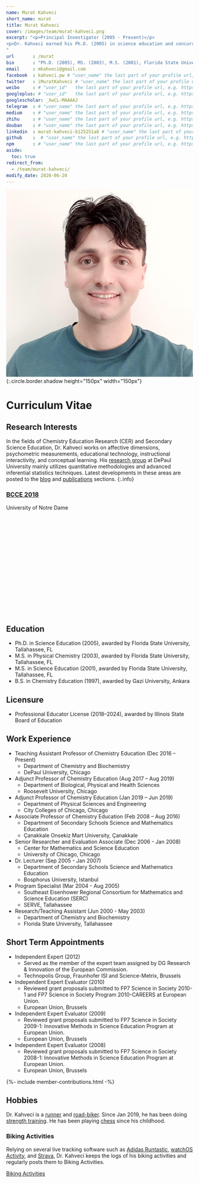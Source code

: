 ```yaml
---
name: Murat Kahveci
short_name: murat
title: Murat Kahveci 
cover: /images/team/murat-kahveci.png
excerpt: "<p>Principal Investigator (2005 - Present)</p>
<p>Dr. Kahveci earned his Ph.D. (2005) in science education and concurrent M.S. degrees in physical chemistry (2003) and science education (2001) from Florida State University.</p>
"
url       : /murat
bio       : "Ph.D. (2005), MS. (2003), M.S. (2001), Florida State University, Tallahassee, FL."
email     : mkahveci@gmail.com
facebook  : kahveci.pw # "user_name" the last part of your profile url, e.g. https://www.facebook.com/user_name
twitter   : iMuratKahveci # "user_name" the last part of your profile url, e.g. https://twitter.com/user_name
weibo     : # "user_id"   the last part of your profile url, e.g. https://www.weibo.com/user_id/profile?...
googleplus: # "user_id"   the last part of your profile url, e.g. https://plus.google.com/u/0/user_id
googlescholar: _XwCL-MAAAAJ
telegram  : # "user_name" the last part of your profile url, e.g. https://t.me/user_name
medium    : # "user_name" the last part of your profile url, e.g. https://medium.com/user_name
zhihu     : # "user_name" the last part of your profile url, e.g. https://www.zhihu.com/people/user_name
douban    : # "user_name" the last part of your profile url, e.g. https://www.douban.com/people/user_name
linkedin  : murat-kahveci-b125251a8 # "user_name" the last part of your profile url, e.g. https://www.linkedin.com/in/user_name
github    :  # "user_name" the last part of your profile url, e.g. https://github.com/user_name
npm       : # "user_name" the last part of your profile url, e.g. https://www.npmjs.com/~user_name
aside:
  toc: true    
redirect_from:
  - /team/murat-kahveci/
modify_date: 2020-06-20  
---
```


![image](/images/team/murat-kahveci.png){:.circle.border.shadow height="150px" width="150px"} 

# Curriculum Vitae 

## Research Interests

In the fields of Chemistry Education Research (CER) and Secondary Science Education, Dr. Kahveci works on affective dimensions, psychometric measurements, educational technology, instructional interactivity, and conceptual learning. His [research group](/team) at DePaul University mainly utilizes quantitative methodologies and advanced inferential statistics techniques. Latest developments in these areas are posted to the [blog](/archive) and [publications](/publications) sections.
{:.info}

<div class="hero hero--dark" style='height: 330px; background-image: url("https://lh3.googleusercontent.com/0orkq_JKjCZVu_kTmCvwh9U24Bn_ayJK039AJvSmGJEm-Dd-h1qbB8bVfH8csVqhy3151UFePhdxFITTaqY-HRlgMJVoLUDzpyFPXgwAIPogqxxL1-e63UbXUCcEJLI1gEofx-V2bmM=w2400");'>
  <div class="hero__content">
    <h3><a href="/aai">BCCE 2018</a></h3>
    <p>University of Notre Dame</p>
  </div>
</div>

## Education

* Ph.D. in Science Education (2005), awarded by Florida State University, Tallahassee, FL
* M.S. in Physical Chemistry (2003), awarded by Florida State University, Tallahassee, FL
* M.S. in Science Education (2001), awarded by Florida State University, Tallahassee, FL
* B.S. in Chemistry Education (1997), awarded by Gazi University, Ankara

## Licensure

* Professional Educator License (2018–2024), awarded by Illinois State Board of Education

## Work Experience

* Teaching Assistant Professor of Chemistry Education (Dec 2016 – Present)
  * Department of Chemistry and Biochemistry
  * DePaul University, Chicago
* Adjunct Professor of Chemistry Education (Aug 2017 – Aug 2019)
  * Department of Biological, Physical and Health Sciences
  * Roosevelt University, Chicago
* Adjunct Professor of Chemistry Education (Jan 2019 – Jun 2019)
  * Department of Physical Sciences and Engineering
  * City Colleges of Chicago, Chicago  
* Associate Professor of Chemistry Education (Feb 2008 – Aug 2016)
  * Department of Secondary Schools Science and Mathematics Education
  * Çanakkale Onsekiz Mart University, Çanakkale
* Senior Researcher and Evaluation Associate (Dec 2006 - Jan 2008)
  * Center for Mathematics and Science Education
  * University of Chicago, Chicago
* Dr. Lecturer (Sep 2005 - Jan 2007)
  * Department of Secondary Schools Science and Mathematics Education
  * Bosphorus University, Istanbul
* Program Specialist (Mar 2004 - Aug 2005)
  * Southeast Eisenhower Regional Consortium for Mathematics and Science Education (SERC)
  * SERVE, Tallahassee
* Research/Teaching Assistant (Jun 2000 - May 2003)
  * Department of Chemistry and Biochemistry
  * Florida State University, Tallahassee

## Short Term Appointments

* Independent Expert (2012)
  * Served as the member of the expert team assigned by DG Research & Innovation of the European Commission.
  * Technopolis Group, Fraunhofer ISI and Science-Metrix, Brussels
* Independent Expert Evaluator (2010)
  * Reviewed grant proposals submitted to FP7 Science in Society 2010-1 and FP7 Science in Society Program 2010-CAREERS at European Union.
  * European Union, Brussels
* Independent Expert Evaluator (2009)
  * Reviewed grant proposals submitted to FP7 Science in Society 2009-1: Innovative Methods in Science Education Program at European Union.
  * European Union, Brussels
* Independent Expert Evaluator (2008)
  * Reviewed grant proposals submitted to FP7 Science in Society 2008-1: Innovative Methods in Science Education Program at European Union.
  * European Union, Brussels 

{%- include member-contributions.html -%}


## Hobbies

Dr. Kahveci is a [runner](https://twitter.com/iMuratKahveci/status/660367394221768704) and [road-biker](https://twitter.com/iMuratKahveci/status/1267517868167626752/photo/1). Since Jan 2019, he has been doing [strength training](https://twitter.com/iMuratKahveci/status/1105646512334344192). He has been playing [chess](https://lichess.org/@/iMuratK) since his childhood.  

### Biking Activities

Relying on several live tracking software such as [Adidas Runtastic](https://www.google.com/url?sa=t&rct=j&q=&esrc=s&source=web&cd=&cad=rja&uact=8&ved=2ahUKEwiL4LnZoJvqAhVBJ80KHTzxAvsQFjAAegQIDhAC&url=https%3A%2F%2Fwww.runtastic.com%2F&usg=AOvVaw3wAwVH-eMwu1G_pCsk6SlB), [watchOS Activity](https://apps.apple.com/us/app/activity/id1208224953), and [Strava](https://www.strava.com/), Dr. Kahveci keeps the logs of his biking activities and regularly posts them to Biking Activities.

<a class="button button--outline-success button--pill button--xs" href="/biking">Biking Activities</a>

